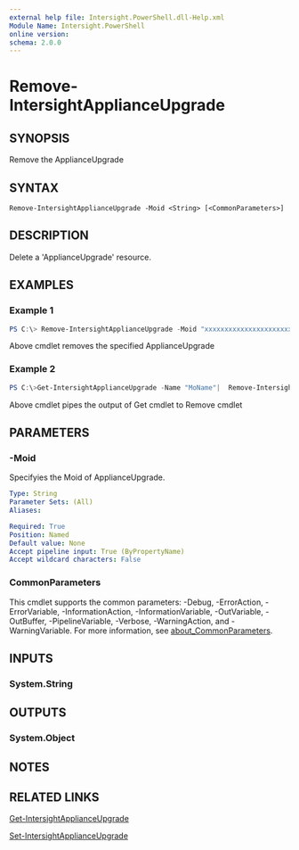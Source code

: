 ```yaml
---
external help file: Intersight.PowerShell.dll-Help.xml
Module Name: Intersight.PowerShell
online version:
schema: 2.0.0
---
```


# Remove-IntersightApplianceUpgrade

## SYNOPSIS
Remove the ApplianceUpgrade

## SYNTAX

```
Remove-IntersightApplianceUpgrade -Moid <String> [<CommonParameters>]
```

## DESCRIPTION
Delete a &apos;ApplianceUpgrade&apos; resource.

## EXAMPLES

### Example 1
```powershell
PS C:\> Remove-IntersightApplianceUpgrade -Moid "xxxxxxxxxxxxxxxxxxxxxxxxxxx"
```
Above cmdlet removes the specified ApplianceUpgrade 

### Example 2
```powershell
PS C:\>Get-IntersightApplianceUpgrade -Name "MoName"|  Remove-IntersightApplianceUpgrade
```
Above cmdlet pipes the output of Get cmdlet to Remove cmdlet

## PARAMETERS

### -Moid
Specifyies the Moid of ApplianceUpgrade.

```yaml
Type: String
Parameter Sets: (All)
Aliases:

Required: True
Position: Named
Default value: None
Accept pipeline input: True (ByPropertyName)
Accept wildcard characters: False
```

### CommonParameters
This cmdlet supports the common parameters: -Debug, -ErrorAction, -ErrorVariable, -InformationAction, -InformationVariable, -OutVariable, -OutBuffer, -PipelineVariable, -Verbose, -WarningAction, and -WarningVariable. For more information, see [about_CommonParameters](http://go.microsoft.com/fwlink/?LinkID=113216).

## INPUTS

### System.String

## OUTPUTS

### System.Object
## NOTES

## RELATED LINKS

[Get-IntersightApplianceUpgrade](./Get-IntersightApplianceUpgrade.md)

[Set-IntersightApplianceUpgrade](./Set-IntersightApplianceUpgrade.md)

